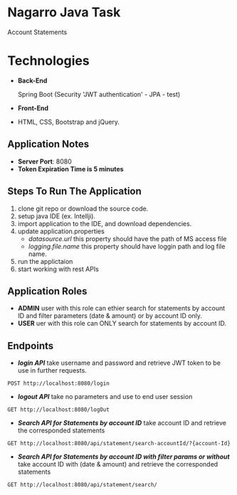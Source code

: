 # Nagarro Java Task
Account Statements

# Technologies
* **Back-End**

   Spring Boot (Security 'JWT authentication' - JPA - test)
* **Front-End**
* 
  HTML, CSS, Bootstrap and jQuery.


## Application Notes
* **Server Port**: 8080
* **Token Expiration Time is 5 minutes**

## Steps To Run The Application
 1. clone git repo or download the source code.
 2. setup java IDE (ex. Intellji).
 3. import application to the IDE, and download dependencies.
 4. update application.properties
    * *datasource.url* this property should have the path of MS access file
    * *logging.file.name* this property should have loggin path and log file name.
 5. run the applictaion
 6. start working with rest APIs

## Application Roles
  * **ADMIN** user with this role can ethier search for statements by account ID and filter parameters (date & amount) or by account ID only.
 * **USER** uer with this role can ONLY search for statements by account ID.

## Endpoints
 * ***login API*** take username and password and retrieve JWT token to be use in further requests.
```
POST http://localhost:8080/login
```
* ***logout API*** take no parameters and use to end user session
```
GET http://localhost:8080/logOut
```
* ***Search API for Statements by account ID*** take account ID and retrieve the corresponded statements
```
GET http://localhost:8080/api/statement/search-accountId/?{account-Id}
```
* ***Search API for Statements by account ID with filter params or without*** take account ID with (date & amount) and retrieve the corresponded statements
```
GET http://localhost:8080/api/statement/search/
```
## 
